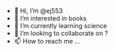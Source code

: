 - 👋 Hi, I’m @ej553
- 👀 I’m interested in books
- 🌱 I’m currently learning science
- 💞️ I’m looking to collaborate on ?
- 📫 How to reach me ...

<!---
ej553/ej553 is a ✨ special ✨ repository because its `README.md` (this file) appears on your GitHub profile.
You can click the Preview link to take a look at your changes.
--->
